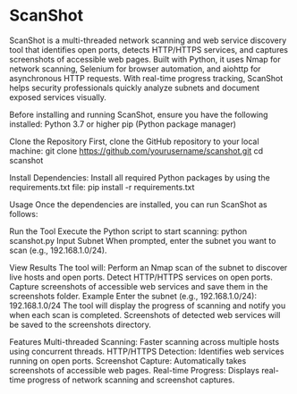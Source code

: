 # ScanShot
ScanShot is a multi-threaded network scanning and web service discovery tool that identifies open ports, detects HTTP/HTTPS services, and captures screenshots of accessible web pages. Built with Python, it uses Nmap for network scanning, Selenium for browser automation, and aiohttp for asynchronous HTTP requests. With real-time progress tracking, ScanShot helps security professionals quickly analyze subnets and document exposed services visually.

Before installing and running ScanShot, ensure you have the following installed:
Python 3.7 or higher
pip (Python package manager)

Clone the Repository
  First, clone the GitHub repository to your local machine:
  git clone https://github.com/yourusername/scanshot.git
  cd scanshot

Install Dependencies:
  Install all required Python packages by using the requirements.txt file:
  pip install -r requirements.txt

Usage
  Once the dependencies are installed, you can run ScanShot as follows:
  
  Run the Tool
  Execute the Python script to start scanning:
    python scanshot.py
    Input Subnet
    When prompted, enter the subnet you want to scan (e.g., 192.168.1.0/24).
  
  View Results
  The tool will:
  Perform an Nmap scan of the subnet to discover live hosts and open ports.
  Detect HTTP/HTTPS services on open ports.
  Capture screenshots of accessible web services and save them in the screenshots folder.
  Example
  Enter the subnet (e.g., 192.168.1.0/24): 192.168.1.0/24
  The tool will display the progress of scanning and notify you when each scan is completed. Screenshots of detected web services will be saved to the screenshots directory.

Features
Multi-threaded Scanning: Faster scanning across multiple hosts using concurrent threads.
HTTP/HTTPS Detection: Identifies web services running on open ports.
Screenshot Capture: Automatically takes screenshots of accessible web pages.
Real-time Progress: Displays real-time progress of network scanning and screenshot captures.
